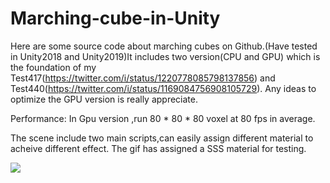 # Marching-cube-in-Unity

Here are some source code about marching cubes on Github.(Have tested in Unity2018 and Unity2019)It includes two version(CPU and GPU) which is the foundation of my Test417(https://twitter.com/i/status/1220778085798137856) and 
Test440(https://twitter.com/i/status/1169084756908105729).
Any ideas to optimize the GPU version is really appreciate.

Performance: In Gpu version ,run 80 * 80 * 80 voxel at 80 fps in average.

The scene include two main scripts,can easily assign different material to acheive different effect.
The gif has assigned a SSS material for testing.

![](https://media.giphy.com/media/QX1wUoQwqGlqxvEhW5/giphy.gif)
